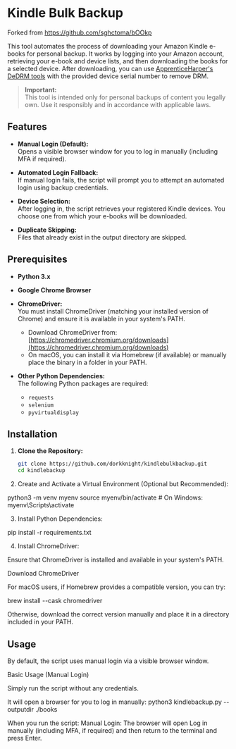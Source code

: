 # Kindle Bulk Backup

Forked from https://github.com/sghctoma/bOOkp

This tool automates the process of downloading your Amazon Kindle e-books for personal backup. It works by logging into your Amazon account, retrieving your e-book and device lists, and then downloading the books for a selected device. After downloading, you can use [ApprenticeHarper's DeDRM tools](https://github.com/apprenticeharper/DeDRM_tools) with the provided device serial number to remove DRM.

> **Important:**  
> This tool is intended only for personal backups of content you legally own. Use it responsibly and in accordance with applicable laws.

## Features

- **Manual Login (Default):**  
  Opens a visible browser window for you to log in manually (including MFA if required).

- **Automated Login Fallback:**  
  If manual login fails, the script will prompt you to attempt an automated login using backup credentials.

- **Device Selection:**  
  After logging in, the script retrieves your registered Kindle devices. You choose one from which your e-books will be downloaded.

- **Duplicate Skipping:**  
  Files that already exist in the output directory are skipped.

## Prerequisites

- **Python 3.x**

- **Google Chrome Browser**

- **ChromeDriver:**  
  You must install ChromeDriver (matching your installed version of Chrome) and ensure it is available in your system's PATH.  
  - Download ChromeDriver from: [https://chromedriver.chromium.org/downloads](https://chromedriver.chromium.org/downloads)  
  - On macOS, you can install it via Homebrew (if available) or manually place the binary in a folder in your PATH.

- **Other Python Dependencies:**  
  The following Python packages are required:
  - `requests`
  - `selenium`
  - `pyvirtualdisplay`

## Installation

1. **Clone the Repository:**

   ```bash
   git clone https://github.com/dorkknight/kindlebulkbackup.git
   cd kindlebackup

2. Create and Activate a Virtual Environment (Optional but Recommended):

python3 -m venv myenv
source myenv/bin/activate  # On Windows: myenv\Scripts\activate

3. Install Python Dependencies:

pip install -r requirements.txt

4. Install ChromeDriver:

Ensure that ChromeDriver is installed and available in your system's PATH.

Download ChromeDriver

For macOS users, if Homebrew provides a compatible version, you can try:

brew install --cask chromedriver

Otherwise, download the correct version manually and place it in a directory included in your PATH.

## Usage

By default, the script uses manual login via a visible browser window.

Basic Usage (Manual Login)

Simply run the script without any credentials. 

It will open a browser for you to log in manually:
python3 kindlebackup.py --outputdir ./books

When you run the script:
Manual Login:
The browser will open
Log in manually (including MFA, if required) and then return to the terminal and press Enter.

